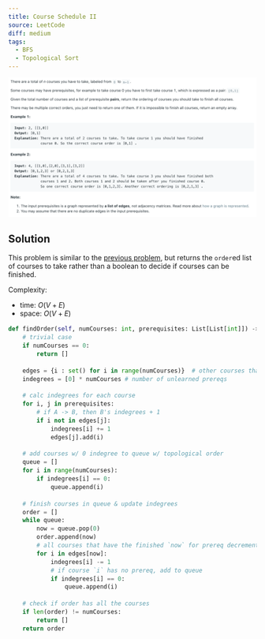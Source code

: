 ```yaml
---
title: Course Schedule II
source: LeetCode
diff: medium
tags:
  - BFS
  - Topological Sort
---
```


<img class="medium-zoom" src="/algo/course-schedule-ii.png" alt="https://leetcode.com/problems/course-schedule-ii">

## Solution

This problem is similar to the [previous problem](course-schedule), but returns the `order`ed list of courses to take rather than a boolean to decide if courses can be finished.

Complexity:

- time: $O(V + E)$
- space: $O(V + E)$

```py
def findOrder(self, numCourses: int, prerequisites: List[List[int]]) -> List[int]:
    # trivial case
    if numCourses == 0:
        return []

    edges = {i : set() for i in range(numCourses)}  # other courses that depend on course i
    indegrees = [0] * numCourses # number of unlearned prereqs

    # calc indegrees for each course
    for i, j in prerequisites:
        # if A -> B, then B's indegrees + 1
        if i not in edges[j]:
            indegrees[i] += 1
            edges[j].add(i)

    # add courses w/ 0 indegree to queue w/ topological order
    queue = []
    for i in range(numCourses):
        if indegrees[i] == 0:
            queue.append(i)

    # finish courses in queue & update indegrees
    order = []
    while queue:
        now = queue.pop(0)
        order.append(now)
        # all courses that have the finished `now` for prereq decrement indegrees by 1
        for i in edges[now]:
            indegrees[i] -= 1
            # if course `i` has no prereq, add to queue
            if indegrees[i] == 0:
                queue.append(i)

    # check if order has all the courses
    if len(order) != numCourses:
        return []
    return order
```
